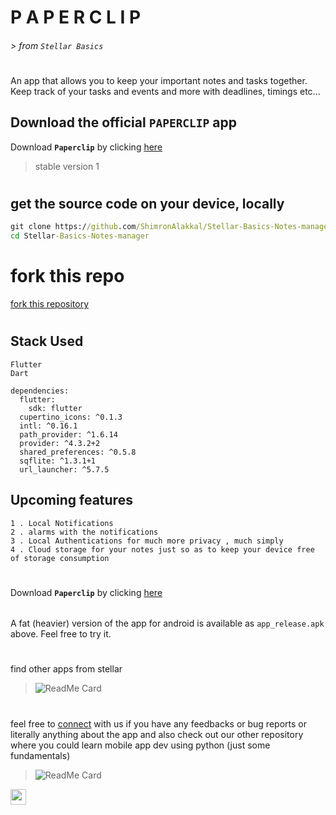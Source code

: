 # P A P E R C L I P    
###### > from `Stellar Basics`
#

An app that allows you to keep your important notes and tasks together. Keep track of your tasks and events and more with deadlines, timings etc...


## Download the official `PAPERCLIP` app  
  
Download **`Paperclip`** by clicking  <a id="raw-url" href="https://raw.githubusercontent.com/ShimronAlakkal/Stellar-Basics-Paperclip/master/Paperclip vi.apk">here</a>
> stable version 1
#  
## get the source code on your device, locally

```cmd
git clone https://github.com/ShimronAlakkal/Stellar-Basics-Notes-manager
cd Stellar-Basics-Notes-manager
```
#   
# fork this repo 
[fork this repository](https://github.com/ShimronAlakkal/Stellar-Basics-Paperclip/fork)

#   
## Stack Used
```
Flutter 
Dart
```
> 
```
dependencies:
  flutter:
    sdk: flutter
  cupertino_icons: ^0.1.3
  intl: ^0.16.1
  path_provider: ^1.6.14
  provider: ^4.3.2+2
  shared_preferences: ^0.5.8
  sqflite: ^1.3.1+1
  url_launcher: ^5.7.5
```

## Upcoming features 
```
1 . Local Notifications
2 . alarms with the notifications 
3 . Local Authentications for much more privacy , much simply
4 . Cloud storage for your notes just so as to keep your device free of storage consumption
```
#
Download **`Paperclip`** by clicking  <a id="raw-url" href="https://raw.githubusercontent.com/ShimronAlakkal/Stellar-Basics-Paperclip/master/Paperclip vi.apk">    here</a>
######
A fat (heavier) version of the app for android is available as `app_release.apk` above. Feel free to try it.
#  
find other apps from stellar 
> ![ReadMe Card](https://github-readme-stats.vercel.app/api/pin/?username=ShimronAlakkal&repo=StellarAssistance-OCR)

#  
feel free to [connect](https://www.instagram.com/shimron.alakkal) with us if you have any feedbacks or bug reports or literally anything about the app
and also check out our other repository where you could learn mobile app dev using python (just some fundamentals)

> ![ReadMe Card](https://github-readme-stats.vercel.app/api/pin/?username=ShimronAlakkal&repo=Kivy-KivyMD-tutorials)




[<img src="https://www.adweek.com/brand-marketing/after-2-years-has-everyone-finally-chilled-out-about-the-instagram-logo/" width="25"/>](https://www.instagram.com/shimron.alakkal)

